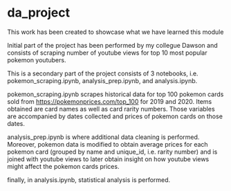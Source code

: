 # da_project
This work has been created to showcase what we have learned this module 

 Initial part of the project has been performed by my collegue Dawson and consists of scraping number of youtube views for top 10 most popular pokemon youtubers.
 
 This is a secondary part of the project consists of 3 notebooks, i.e. pokemon_scraping.ipynb, analysis_prep.ipynb, and analysis.ipynb.

pokemon_scraping.ipynb scrapes historical data for top 100 pokemon cards sold from https://pokemonprices.com/top_100 for 2019 and 2020. Items obtained are card names as well as card rarity numbers. Those variables are accompanied by dates collected and prices of pokemon cards on those dates. 

analysis_prep.ipynb is where additional data cleaning is performed. Moreover, pokemon data is modified to obtain average prices for each pokemon card (grouped by name and unique_id, i.e. rarity number) and is joined with youtube views to later obtain insight on how youtube views might affect the pokemon cards prices. 

finally, in analysis.ipynb, statistical analysis is performed. 
